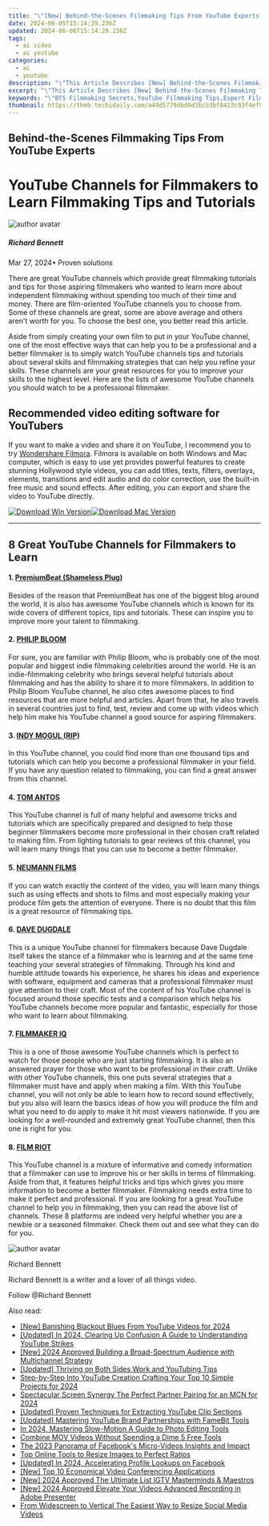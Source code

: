 ```yaml
---
title: "\"[New] Behind-the-Scenes Filmmaking Tips From YouTube Experts for 2024\""
date: 2024-06-05T15:14:29.236Z
updated: 2024-06-06T15:14:29.236Z
tags:
  - ai video
  - ai youtube
categories:
  - ai
  - youtube
description: "\"This Article Describes [New] Behind-the-Scenes Filmmaking Tips From YouTube Experts for 2024\""
excerpt: "\"This Article Describes [New] Behind-the-Scenes Filmmaking Tips From YouTube Experts for 2024\""
keywords: "\"BTS Filmmaking Secrets,YouTube Filmmaking Tips,Expert Film Techniques,Pro Filmmaker Strategies,Cinematic Behind-the-Scenes,Video Creation Insights,Professional Filming Tricks\""
thumbnail: https://thmb.techidaily.com/a49d5779dbd8d3bcb3bf8423c93f4ef941ba145d1cb34757b006a9b7dc8bcdff.jpeg
---
```


## Behind-the-Scenes Filmmaking Tips From YouTube Experts

# YouTube Channels for Filmmakers to Learn Filmmaking Tips and Tutorials

![author avatar](https://images.wondershare.com/filmora/article-images/richard-bennett.jpg)

##### Richard Bennett

 Mar 27, 2024• Proven solutions

There are great YouTube channels which provide great filmmaking tutorials and tips for those aspiring filmmakers who wanted to learn more about independent filmmaking without spending too much of their time and money. There are film-oriented YouTube channels you to choose from. Some of these channels are great, some are above average and others aren't worth for you. To choose the best one, you better read this article.

Aside from simply creating your own film to put in your YouTube channel, one of the most effective ways that can help you to be a professional and a better filmmaker is to simply watch YouTube channels tips and tutorials about several skills and filmmaking strategies that can help you refine your skills. These channels are your great resources for you to improve your skills to the highest level. Here are the lists of awesome YouTube channels you should watch to be a professional filmmaker.

## Recommended video editing software for YouTubers

If you want to make a video and share it on YouTube, I recommend you to try [Wondershare Filmora](https://tools.techidaily.com/wondershare/filmora/download/). Filmora is available on both Windows and Mac computer, which is easy to use yet provides powerful features to create stunning Hollywood style videos, you can add titles, texts, filters, overlays, elements, transitions and edit audio and do color correction, use the built-in free music and sound effects. After editing, you can export and share the video to YouTube directly.

[![Download Win Version](https://images.wondershare.com/filmora/guide/download-btn-win.jpg)](https://tools.techidaily.com/wondershare/filmora/download/)[![Download Mac Version](https://images.wondershare.com/filmora/guide/download-btn-mac.jpg)](https://tools.techidaily.com/wondershare/filmora/download/)

---

## 8 Great YouTube Channels for Filmmakers to Learn

#### 1. [PremiumBeat (Shameless Plug)](https://www.youtube.com/user/premiumbeat/)

Besides of the reason that PremiumBeat has one of the biggest blog around the world, it is also has awesome YouTube channels which is known for its wide covers of different topics, tips and tutorials. These can inspire you to improve more your talent to filmmaking.

#### 2. [PHILIP BLOOM](https://www.youtube.com/user/philipbloom)

For sure, you are familiar with Philip Bloom, who is probably one of the most popular and biggest indie filmmaking celebrities around the world. He is an indie-filmmaking celebrity who brings several helpful tutorials about filmmaking and has the ability to share it to more filmmakers. In addition to Philip Bloom YouTube channel, he also cites awesome places to find resources that are more helpful and articles. Apart from that, he also travels in several countries just to find, test, review and come up with videos which help him make his YouTube channel a good source for aspiring filmmakers.

#### 3. [INDY MOGUL (RIP)](https://www.youtube.com/user/indymogul)

In this YouTube channel, you could find more than one thousand tips and tutorials which can help you become a professional filmmaker in your field. If you have any question related to filmmaking, you can find a great answer from this channel.

#### 4. [TOM ANTOS](https://www.youtube.com/user/polcan99)

This YouTube channel is full of many helpful and awesome tricks and tutorials which are specifically prepared and designed to help those beginner filmmakers become more professional in their chosen craft related to making film. From lighting tutorials to gear reviews of this channel, you will learn many things that you can use to become a better filmmaker.

#### 5. [NEUMANN FILMS](https://www.youtube.com/user/Neumannfilms)

If you can watch exactly the content of the video, you will learn many things such as using effects and shots to films and most especially making your produce film gets the attention of everyone. There is no doubt that this film is a great resource of filmmaking tips.

#### 6. [DAVE DUGDALE](https://www.youtube.com/user/drumat5280)

This is a unique YouTube channel for filmmakers because Dave Dugdale itself takes the stance of a filmmaker who is learning and at the same time teaching your several strategies of filmmaking. Through his kind and humble attitude towards his experience, he shares his ideas and experience with software, equipment and cameras that a professional filmmaker must give attention to their craft. Most of the content of his YouTube channel is focused around those specific tests and a comparison which helps his YouTube channels become more popular and fantastic, especially for those who want to learn about filmmaking.

#### 7. [FILMMAKER IQ](https://www.youtube.com/user/FilmmakerIQcom)

This is a one of those awesome YouTube channels which is perfect to watch for those people who are just starting filmmaking. It is also an answered prayer for those who want to be professional in their craft. Unlike with other YouTube channels, this one puts several strategies that a filmmaker must have and apply when making a film. With this YouTube channel, you will not only be able to learn how to record sound effectively, but you also will learn the basics ideas of how you will produce the film and what you need to do apply to make it hit most viewers nationwide. If you are looking for a well-rounded and extremely great YouTube channel, then this one is right for you.

#### 8. [FILM RIOT](https://www.youtube.com/user/filmriot)

This YouTube channel is a mixture of informative and comedy information that a filmmaker can use to improve his or her skills in terms of filmmaking. Aside from that, it features helpful tricks and tips which gives you more information to become a better filmmaker. Filmmaking needs extra time to make it perfect and professional. If you are looking for a great YouTube channel to help you in filmmaking, then you can read the above list of channels. These 8 platforms are indeed very helpful whether you are a newbie or a seasoned filmmaker. Check them out and see what they can do for you.

![author avatar](https://images.wondershare.com/filmora/article-images/richard-bennett.jpg)

Richard Bennett

Richard Bennett is a writer and a lover of all things video.

Follow @Richard Bennett

<span class="atpl-alsoreadstyle">Also read:</span>
<div><ul>
<li><a href="https://facebook-video-share.techidaily.com/new-banishing-blackout-blues-from-youtube-videos-for-2024/"><u>[New] Banishing Blackout Blues From YouTube Videos for 2024</u></a></li>
<li><a href="https://facebook-video-share.techidaily.com/updated-in-2024-clearing-up-confusion-a-guide-to-understanding-youtube-strikes/"><u>[Updated] In 2024, Clearing Up Confusion  A Guide to Understanding YouTube Strikes</u></a></li>
<li><a href="https://facebook-video-share.techidaily.com/new-2024-approved-building-a-broad-spectrum-audience-with-multichannel-strategy/"><u>[New] 2024 Approved  Building a Broad-Spectrum Audience with Multichannel Strategy</u></a></li>
<li><a href="https://facebook-video-share.techidaily.com/updated-thriving-on-both-sides-work-and-youtubing-tips/"><u>[Updated] Thriving on Both Sides  Work and YouTubing Tips</u></a></li>
<li><a href="https://facebook-video-share.techidaily.com/step-by-step-into-youtube-creation-crafting-your-top-10-simple-projects-for-2024/"><u>Step-by-Step Into YouTube Creation  Crafting Your Top 10 Simple Projects for 2024</u></a></li>
<li><a href="https://facebook-video-share.techidaily.com/spectacular-screen-synergy-the-perfect-partner-pairing-for-an-mcn-for-2024/"><u>Spectacular Screen Synergy  The Perfect Partner Pairing for an MCN for 2024</u></a></li>
<li><a href="https://facebook-video-share.techidaily.com/updated-proven-techniques-for-extracting-youtube-clip-sections/"><u>[Updated] Proven Techniques for Extracting YouTube Clip Sections</u></a></li>
<li><a href="https://facebook-video-share.techidaily.com/updated-mastering-youtube-brand-partnerships-with-famebit-tools/"><u>[Updated] Mastering YouTube Brand Partnerships with FameBit Tools</u></a></li>
<li><a href="https://extra-skills.techidaily.com/in-2024-mastering-slow-motion-a-guide-to-photo-editing-tools/"><u>In 2024, Mastering Slow-Motion  A Guide to Photo Editing Tools</u></a></li>
<li><a href="https://video-ai-editor.techidaily.com/combine-mov-videos-without-spending-a-dime-5-free-tools/"><u>Combine MOV Videos Without Spending a Dime 5 Free Tools</u></a></li>
<li><a href="https://facebook-clips.techidaily.com/the-2023-panorama-of-facebooks-micro-videos-insights-and-impact/"><u>The 2023 Panorama of Facebook's Micro-Videos  Insights and Impact</u></a></li>
<li><a href="https://ai-vdieo-software.techidaily.com/top-online-tools-to-resize-images-to-perfect-ratios/"><u>Top Online Tools to Resize Images to Perfect Ratios</u></a></li>
<li><a href="https://facebook-video-recording.techidaily.com/updated-in-2024-accelerating-profile-lookups-on-facebook/"><u>[Updated] In 2024, Accelerating Profile Lookups on Facebook</u></a></li>
<li><a href="https://video-screen-grab.techidaily.com/new-top-10-economical-video-conferencing-applications/"><u>[New] Top 10 Economical Video Conferencing Applications</u></a></li>
<li><a href="https://instagram-videos.techidaily.com/new-2024-approved-the-ultimate-list-igtv-masterminds-and-maestros/"><u>[New] 2024 Approved  The Ultimate List  IGTV Masterminds & Maestros</u></a></li>
<li><a href="https://video-screen-grab.techidaily.com/new-2024-approved-elevate-your-videos-advanced-recording-in-adobe-presenter/"><u>[New] 2024 Approved  Elevate Your Videos  Advanced Recording in Adobe Presenter</u></a></li>
<li><a href="https://ai-driven-video-production.techidaily.com/from-widescreen-to-vertical-the-easiest-way-to-resize-social-media-videos/"><u>From Widescreen to Vertical The Easiest Way to Resize Social Media Videos</u></a></li>
</ul></div>

<ins class="adsbygoogle"
      style="display:block"
      data-ad-client="ca-pub-7571918770474297"
      data-ad-slot="8358498916"
      data-ad-format="auto"
      data-full-width-responsive="true"></ins>